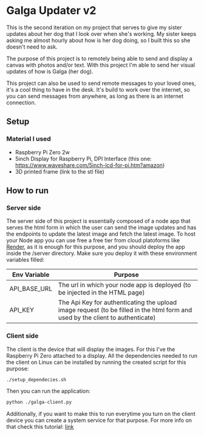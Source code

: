 # Galga Updater v2


This is the second iteration on my project that serves to give my sister updates about her dog that I look over when she's working. My sister keeps asking me almost hourly about how is her dog doing, so I built this so she doesn't need to ask.

The purpose of this project is to remotely being able to send and display a canvas with photos and/or text. With this project I'm able to send her visual updates of how is Galga (her dog).

This project can also be used to send remote messages to your loved ones, it's a cool thing to have in the desk. It's build to work over the internet, so you can send messages from anywhere, as long as there is an internet connection.

## Setup

### Material I used

- Raspberry Pi Zero 2w
- 5inch Display for Raspberry Pi, DPI Interface (this one: https://www.waveshare.com/5inch-lcd-for-pi.htm?amazon)
- 3D printed frame (link to the stl file)

## How to run
### Server side
The server side of this project is essentially composed of a node app that serves the html form in which the user can send the image updates and has the endpoints to update the latest image and fetch the latest image. 
To host your Node app you can use free a free tier from cloud platoforms like [Render](https://render.com/), as it is enough for this purpose, and you should deploy the app inside the /server directory.
Make sure you deploy it with these environment variables filled:

| Env Variable | Purpose |
| ------ | ------ |
| API_BASE_URL | The url in which your node app is deployed (to be injected in the HTML page) |
| API_KEY | The Api Key for authenticating the upload image request (to be filled in the html form and used by the client to authenticate) |

### Client side
The client is the device that will display the images. For this I've the Raspberry Pi Zero attached to a display. All the dependencies needed to run the client on Linux can be installed by running the created script for this purpose:

```sh
./setup_dependecies.sh
```
Then you can run the application:
```sh
python ./galga-client.py
```

Additionally, if you want to make this to run everytime you turn on the client device you can create a system service for that purpose. For more info on that check this tutorial: [link](https://hackernoon.com/how-to-run-scripts-on-boot-in-linux-using-systemd)

   [PlDb]: <https://github.com/joemccann/dillinger/tree/master/plugins/dropbox/README.md>
   [PlGh]: <https://github.com/joemccann/dillinger/tree/master/plugins/github/README.md>
   [PlGd]: <https://github.com/joemccann/dillinger/tree/master/plugins/googledrive/README.md>
   [PlOd]: <https://github.com/joemccann/dillinger/tree/master/plugins/onedrive/README.md>
   [PlMe]: <https://github.com/joemccann/dillinger/tree/master/plugins/medium/README.md>
   [PlGa]: <https://github.com/RahulHP/dillinger/blob/master/plugins/googleanalytics/README.md>
